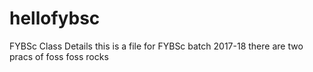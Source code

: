 # hellofybsc
FYBSc Class Details
this is a file for FYBSc batch 2017-18
there are two pracs of foss
foss rocks
